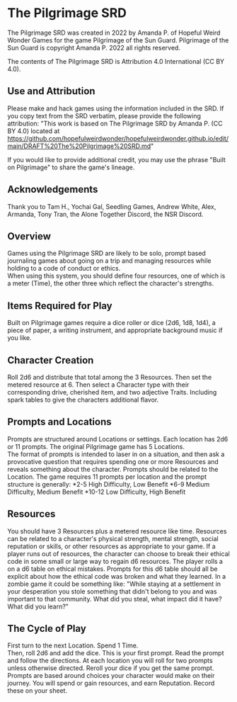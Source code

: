 # The Pilgrimage SRD
The Pilgrimage SRD was created in 2022 by Amanda P. of Hopeful Weird Wonder Games for the game Pilgrimage of the Sun Guard. Pilgrimage of the Sun Guard is copyright Amanda P. 2022 all rights reserved.  

The contents of The Pilgrimage SRD is Attribution 4.0 International (CC BY 4.0).   

## Use and Attribution  
Please make and hack games using the information included in the SRD. If you copy text from the SRD verbatim, please provide the following attribution:
"This work is based on The Pilgrimage SRD by Amanda P. (CC BY 4.0) located at <https://github.com/hopefulweirdwonder/hopefulweirdwonder.github.io/edit/main/DRAFT%20The%20Pilgrimage%20SRD.md>"  

If you would like to provide additional credit, you may use the phrase "Built on Pilgrimage" to share the game's lineage. 

## Acknowledgements  
Thank you to Tam H., Yochai Gal, Seedling Games, Andrew White, Alex, Armanda, Tony Tran, the Alone Together Discord, the NSR Discord.    
## Overview  
Games using the Pilgrimage SRD are likely to be solo, prompt based journaling games about going on a trip and managing resources while holding to a code of conduct or ethics.   
When using this system, you should define four resources, one of which is a meter (Time), the other three which reflect the character's strengths.  
## Items Required for Play  
Built on Pilgrimage games require a dice roller or dice (2d6, 1d8, 1d4), a piece of paper, a writing instrument, and appropriate background music if you like.  
## Character Creation  
Roll 2d6 and distribute that total among the 3 Resources. Then set the metered resource at 6. Then select a Character type with their corresponding drive, cherished item, and two adjective Traits. Including spark tables to give the characters additional flavor.   
## Prompts and Locations  
Prompts are structured around Locations or settings. Each location has  2d6 or 11 prompts. The original Pilgrimage game has 5 Locations.  
The format of prompts is intended to laser in on a situation, and then ask a provocative question that requires spending one or more Resources and reveals something about the character. Prompts should be related to the Location. The game requires 11 prompts per location and the prompt structure is generally:
*2-5 High Difficulty, Low Benefit
*6-9 Medium Difficulty, Medium Benefit
*10-12 Low Difficulty, High Benefit  
## Resources  
You should have 3 Resources plus a metered resource like time. Resources can be related to a character's physical strength, mental strength, social reputation or skills, or other resources as appropriate to your game. If a player runs out of resources, the character can choose to break their ethical code in some small or large way to regain d6 resources. The player rolls a on a d6 table on ethical mistakes. Prompts for this d6 table should all be explicit about how the ethical code was broken and what they learned. In a zombie game it could be something like:
"While staying at a settlement in your desperation you stole something that didn't belong to you and was important to that community. What did you steal, what impact did it have? What did you learn?"  
## The Cycle of Play  
First turn to the next Location. Spend 1 Time.  
Then, roll 2d6 and add the dice. This is your first prompt. Read the prompt and follow the directions. 
At each location you will roll for two prompts unless otherwise directed. Reroll your dice if you get the same prompt.
Prompts are based around choices your character would make on their journey. You will spend or gain resources, and earn Reputation. Record these on your sheet.  
